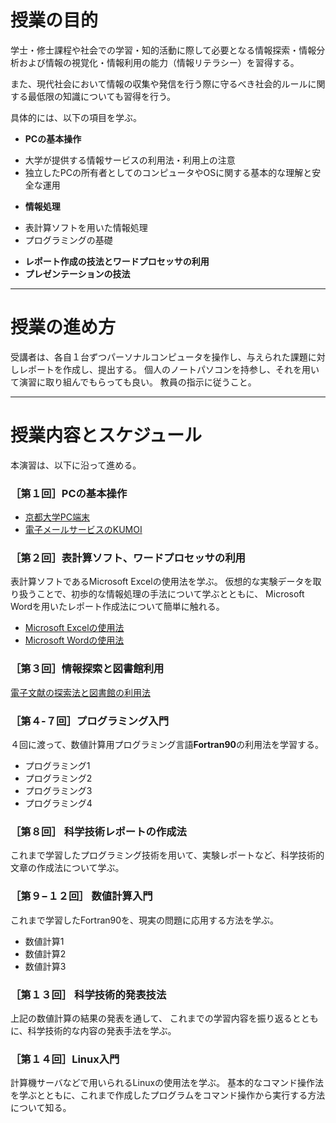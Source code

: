# 授業の目的
学士・修士課程や社会での学習・知的活動に際して必要となる情報探索・情報分析および情報の視覚化・情報利用の能力（情報リテラシー）を習得する。

また、現代社会において情報の収集や発信を行う際に守るべき社会的ルールに関する最低限の知識についても習得を行う。

具体的には、以下の項目を学ぶ。
+ **PCの基本操作**
 - 大学が提供する情報サービスの利用法・利用上の注意
 - 独立したPCの所有者としてのコンピュータやOSに関する基本的な理解と安全な運用

+ **情報処理**
 - 表計算ソフトを用いた情報処理
 - プログラミングの基礎
+ **レポート作成の技法とワードプロセッサの利用**
+ **プレゼンテーションの技法**

---------------------------------
# 授業の進め方

受講者は、各自１台ずつパーソナルコンピュータを操作し、与えられた課題に対しレポートを作成し、提出する。
個人のノートパソコンを持参し、それを用いて演習に取り組んでもらっても良い。
教員の指示に従うこと。


---------------------------------
# 授業内容とスケジュール
本演習は、以下に沿って進める。

### ［第１回］PCの基本操作

+ [京都大学PC端末](src/chapter01.md)
+ [電子メールサービスのKUMOI](src/chapter02.md)

### ［第２回］表計算ソフト、ワードプロセッサの利用
表計算ソフトであるMicrosoft Excelの使用法を学ぶ。
仮想的な実験データを取り扱うことで、初歩的な情報処理の手法について学ぶとともに、
Microsoft Wordを用いたレポート作成法について簡単に触れる。
+ [Microsoft Excelの使用法](dummy.md)
+ [Microsoft Wordの使用法](src/chapter03.md)

### ［第３回］情報探索と図書館利用
[電子文献の探索法と図書館の利用法](dummy.md)

### ［第４-７回］プログラミング入門
４回に渡って、数値計算用プログラミング言語**Fortran90**の利用法を学習する。
+ プログラミング1
+ プログラミング2
+ プログラミング3
+ プログラミング4

### ［第８回］ 科学技術レポートの作成法
これまで学習したプログラミング技術を用いて、実験レポートなど、科学技術的文章の作成法について学ぶ。

### ［第９−１２回］ 数値計算入門
これまで学習したFortran90を、現実の問題に応用する方法を学ぶ。
+ 数値計算1
+ 数値計算2
+ 数値計算3

### ［第１３回］ 科学技術的発表技法
上記の数値計算の結果の発表を通して、
これまでの学習内容を振り返るとともに、科学技術的な内容の発表手法を学ぶ。

### ［第１４回］Linux入門
計算機サーバなどで用いられるLinuxの使用法を学ぶ。
基本的なコマンド操作法を学ぶとともに、これまで作成したプログラムをコマンド操作から実行する方法について知る。
